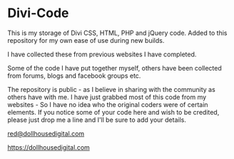 # Divi-Code

This is my storage of Divi CSS, HTML, PHP and jQuery code.
Added to this repository for my own ease of use during new builds.

I have collected these from previous websites I have completed.

Some of the code I have put together myself, others have been collected from forums, blogs and facebook groups etc.

The repository is public - as I believe in sharing with the community as others have with me.
I have just grabbed most of this code from my websites - So I have no idea who the original coders were of certain elements.
If you notice some of your code here and wish to be credited, please just drop me a line and I'll be sure to add your details.

red@dollhousedigital.com

https://dollhousedigital.com

